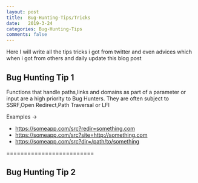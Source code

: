 ```yaml
---
layout: post
title:  Bug-Hunting-Tips/Tricks
date:   2019-3-24 
categories: Bug-Hunting-Tips
comments: false
---
```


Here I will write all the tips tricks i got from twitter and even advices which when i got from others and daily update this blog post

## Bug Hunting Tip 1

Functions that handle paths,links and domains as part of a parameter or input are a high priority to Bug Hunters. 
They are often subject to SSRF,Open Redirect,Path Traversal or LFI

Examples ->
* https://someapp.com/src?redir=something.com
* https://someapp.com/src?site=http://something.com
* https://someapp.com/src?dir=/path/to/something

=========================

## Bug Hunting Tip 2

